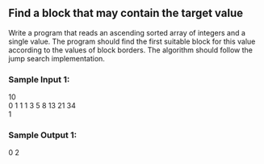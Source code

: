 ## Find a block that may contain the target value

Write a program that reads an ascending sorted array of integers and a single value. The program should find the first suitable block for this value according to the values of block borders. The algorithm should follow the jump search implementation.

### Sample Input 1:
10</br>
0 1 1 1 3 5 8 13 21 34</br>
1

### Sample Output 1:
0 2